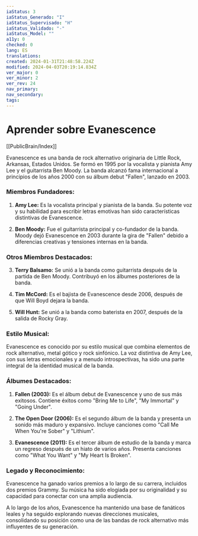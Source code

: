 ```yaml
---
iaStatus: 3
iaStatus_Generado: "I"
iaStatus_Supervisado: "H"
iaStatus_Validado: "-"
iaStatus_Model: ""
a11y: 0
checked: 0
lang: ES
translations: 
created: 2024-01-31T21:48:58.224Z
modified: 2024-04-03T20:19:14.834Z
ver_major: 0
ver_minor: 2
ver_rev: 24
nav_primary: 
nav_secondary: 
tags:
---
```

# Aprender sobre Evanescence

[[PublicBrain/Index]]

Evanescence es una banda de rock alternativo originaria de Little Rock, Arkansas, Estados Unidos. Se formó en 1995 por la vocalista y pianista Amy Lee y el guitarrista Ben Moody. La banda alcanzó fama internacional a principios de los años 2000 con su álbum debut "Fallen", lanzado en 2003.

### Miembros Fundadores:

1. **Amy Lee:** Es la vocalista principal y pianista de la banda. Su potente voz y su habilidad para escribir letras emotivas han sido características distintivas de Evanescence.

2. **Ben Moody:** Fue el guitarrista principal y co-fundador de la banda. Moody dejó Evanescence en 2003 durante la gira de "Fallen" debido a diferencias creativas y tensiones internas en la banda.

### Otros Miembros Destacados:

3. **Terry Balsamo:** Se unió a la banda como guitarrista después de la partida de Ben Moody. Contribuyó en los álbumes posteriores de la banda.

4. **Tim McCord:** Es el bajista de Evanescence desde 2006, después de que Will Boyd dejara la banda.

5. **Will Hunt:** Se unió a la banda como baterista en 2007, después de la salida de Rocky Gray.

### Estilo Musical:

Evanescence es conocido por su estilo musical que combina elementos de rock alternativo, metal gótico y rock sinfónico. La voz distintiva de Amy Lee, con sus letras emocionales y a menudo introspectivas, ha sido una parte integral de la identidad musical de la banda.

### Álbumes Destacados:

1. **Fallen (2003):** Es el álbum debut de Evanescence y uno de sus más exitosos. Contiene éxitos como "Bring Me to Life", "My Immortal" y "Going Under".

2. **The Open Door (2006):** Es el segundo álbum de la banda y presenta un sonido más maduro y expansivo. Incluye canciones como "Call Me When You're Sober" y "Lithium".

3. **Evanescence (2011):** Es el tercer álbum de estudio de la banda y marca un regreso después de un hiato de varios años. Presenta canciones como "What You Want" y "My Heart Is Broken".

### Legado y Reconocimiento:

Evanescence ha ganado varios premios a lo largo de su carrera, incluidos dos premios Grammy. Su música ha sido elogiada por su originalidad y su capacidad para conectar con una amplia audiencia.

A lo largo de los años, Evanescence ha mantenido una base de fanáticos leales y ha seguido explorando nuevas direcciones musicales, consolidando su posición como una de las bandas de rock alternativo más influyentes de su generación.